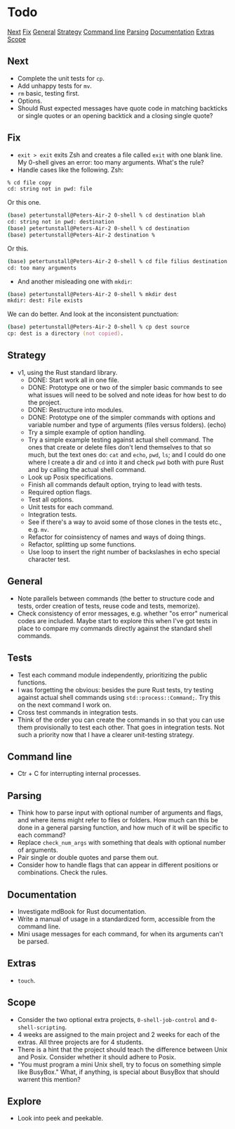 # Todo

[Next](#next)
[Fix](#fix)
[General](#general)
[Strategy](#strategy)
[Command line](#command-line)
[Parsing](#parsing)
[Documentation](#documentation)
[Extras](#extras)
[Scope](#scope)

## Next

- Complete the unit tests for `cp`.
- Add unhappy tests for `mv`.
- `rm` basic, testing first.
- Options.
- Should Rust expected messages have quote code in matching backticks or single quotes or an opening backtick and a closing single quote?

## Fix

- `exit > exit` exits Zsh and creates a file called `exit` with one blank line. My 0-shell gives an error: too many arguments. What's the rule?
- Handle cases like the following. Zsh:

```zsh
% cd file copy
cd: string not in pwd: file
```

Or this one.

```zsh
(base) petertunstall@Peters-Air-2 0-shell % cd destination blah
cd: string not in pwd: destination
(base) petertunstall@Peters-Air-2 0-shell % cd destination
(base) petertunstall@Peters-Air-2 destination %
```

Or this.

```zsh
(base) petertunstall@Peters-Air-2 0-shell % cd file filius destination
cd: too many arguments
```

- And another misleading one with `mkdir`:

```zsh
(base) petertunstall@Peters-Air-2 0-shell % mkdir dest
mkdir: dest: File exists
```

We can do better. And look at the inconsistent punctuation:

```zsh
(base) petertunstall@Peters-Air-2 0-shell % cp dest source
cp: dest is a directory (not copied).
```

## Strategy

- v1, using the Rust standard library.
  - DONE: Start work all in one file.
  - DONE: Prototype one or two of the simpler basic commands to see what issues will need to be solved and note ideas for how best to do the project.
  - DONE: Restructure into modules.
  - DONE: Prototype one of the simpler commands with options and variable number and type of arguments (files versus folders). (echo)
  - Try a simple example of option handling.
  - Try a simple example testing against actual shell command. The ones that create or delete files don't lend themselves to that so much, but the text ones do: `cat` and `echo`, `pwd`, `ls`; and I could do one where I create a dir and `cd` into it and check `pwd` both with pure Rust and by calling the actual shell command.
  - Look up Posix specifications.
  - Finish all commands default option, trying to lead with tests.
  - Required option flags.
  - Test all options.
  - Unit tests for each command.
  - Integration tests.
  - See if there's a way to avoid some of those clones in the tests etc., e.g. `mv`.
  - Refactor for coinsistency of names and ways of doing things.
  - Refactor, splitting up some functions.
  - Use loop to insert the right number of backslashes in echo special character test.

## General

- Note parallels between commands (the better to structure code and tests, order creation of tests, reuse code and tests, memorize).
- Check consistency of error messages, e.g. whether "os error" numerical codes are included. Maybe start to explore this when I've got tests in place to compare my commands directly against the standard shell commands.

## Tests

- Test each command module independently, prioritizing the public functions.
- I was forgetting the obvious: besides the pure Rust tests, try testing against actual shell commands using `std::process::Command;`. Try this on the next command I work on.
- Cross test commands in integration tests.
- Think of the order you can create the commands in so that you can use them provisionally to test each other. That goes in integration tests. Not such a priority now that I have a clearer unit-testing strategy.

## Command line

- Ctr + C for interrupting internal processes.

## Parsing

- Think how to parse input with optional number of arguments and flags, and where items might refer to files or folders. How much can this be done in a general parsing function, and how much of it will be specific to each command?
- Replace `check_num_args` with something that deals with optional number of arguments.
- Pair single or double quotes and parse them out.
- Consider how to handle flags that can appear in different positions or combinations. Check the rules.

## Documentation

- Investigate mdBook for Rust documentation.
- Write a manual of usage in a standardized form, accessible from the command line.
- Mini usage messages for each command, for when its arguments can't be parsed.

## Extras

- `touch`.

## Scope

- Consider the two optional extra projects, `0-shell-job-control` and `0-shell-scripting`.
- 4 weeks are assigned to the main project and 2 weeks for each of the extras. All three projects are for 4 students.
- There is a hint that the project should teach the difference between Unix and Posix. Consider whether it should adhere to Posix.
- "You must program a mini Unix shell, try to focus on something simple like BusyBox." What, if anything, is special about BusyBox that should warrent this mention?

## Explore

- Look into peek and peekable.
